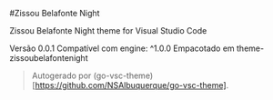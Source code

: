 #Zissou Belafonte Night

Zissou Belafonte Night theme for Visual Studio Code

Versão 0.0.1
Compatível com engine: ^1.0.0
Empacotado em theme-zissoubelafontenight

> Autogerado por (go-vsc-theme)[https://github.com/NSAlbuquerque/go-vsc-theme].